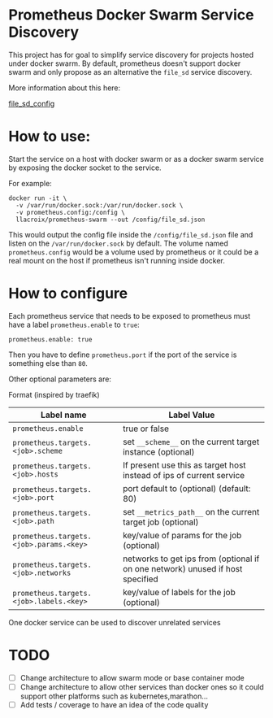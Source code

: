 Prometheus Docker Swarm Service Discovery
=========================================

This project has for goal to simplify service discovery for projects
hosted under docker swarm. By default, prometheus doesn't support docker
swarm and only propose as an alternative the `file_sd` service discovery.

More information about this here:

[file_sd_config](https://prometheus.io/docs/prometheus/latest/configuration/configuration/#file_sd_config)


How to use:
===========

Start the service on a host with docker swarm or as a docker swarm service by exposing the docker socket
to the service.

For example:

    docker run -it \
      -v /var/run/docker.sock:/var/run/docker.sock \
      -v prometheus.config:/config \
      llacroix/prometheus-swarm --out /config/file_sd.json

This would output the config file inside the `/config/file_sd.json` file and listen on the `/var/run/docker.sock`
by default. The volume named `prometheus.config` would be a volume used by prometheus or it could be a real mount
on the host if prometheus isn't running inside docker.


How to configure
================

Each prometheus service that needs to be exposed to prometheus must have a label `prometheus.enable` to `true`:

    prometheus.enable: true

Then you have to define `prometheus.port` if the port of the service is something else than `80`.

Other optional parameters are:

Format (inspired by traefik)

Label name                               | Label Value
-----------------------------------------|----------------------------------------------------------------
`prometheus.enable`                      | true or false
`prometheus.targets.<job>.scheme`        | set `__scheme__` on the current target instance (optional)
`prometheus.targets.<job>.hosts`         | If present use this as target host instead of ips of current service
`prometheus.targets.<job>.port`          | port default to (optional) (default: 80)
`prometheus.targets.<job>.path`          | set `__metrics_path__` on the current target job (optional)
`prometheus.targets.<job>.params.<key>`  | key/value of params for the job (optional)
`prometheus.targets.<job>.networks`      | networks to get ips from (optional if on one network) unused if host specified
`prometheus.targets.<job>.labels.<key>`  | key/value of labels for the job (optional)

One docker service can be used to discover unrelated services 

TODO
====

- [ ] Change architecture to allow swarm mode or base container mode
- [ ] Change architecture to allow other services than docker ones so it could support other platforms such as kubernetes,marathon...
- [ ] Add tests / coverage to have an idea of the code quality
